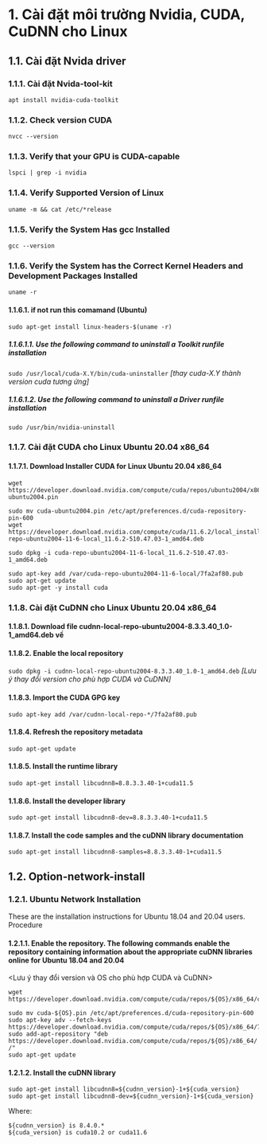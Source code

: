 # 1. Cài đặt môi trường Nvidia, CUDA, CuDNN cho Linux

## 1.1. Cài đặt Nvida driver

### 1.1.1. Cài đặt Nvida-tool-kit

`apt install nvidia-cuda-toolkit`

### 1.1.2. Check version CUDA

`nvcc --version`

### 1.1.3. Verify that your GPU is CUDA-capable

`lspci | grep -i nvidia`

### 1.1.4. Verify Supported Version of Linux

`uname -m && cat /etc/*release`

### 1.1.5. Verify the System Has gcc Installed

`gcc --version`

### 1.1.6. Verify the System has the Correct Kernel Headers and Development Packages Installed

`uname -r`

#### 1.1.6.1. if not run this comamand (Ubuntu)

`sudo apt-get install linux-headers-$(uname -r)`

##### 1.1.6.1.1. Use the following command to uninstall a Toolkit runfile installation

`sudo /usr/local/cuda-X.Y/bin/cuda-uninstaller` _[thay cuda-X.Y thành version cuda tương ứng]_

##### 1.1.6.1.2. Use the following command to uninstall a Driver runfile installation

`sudo /usr/bin/nvidia-uninstall`

### 1.1.7. Cài đặt CUDA cho Linux Ubuntu 20.04 x86_64

#### 1.1.7.1. Download Installer CUDA for Linux Ubuntu 20.04 x86_64

```Linux Kernel Module
wget https://developer.download.nvidia.com/compute/cuda/repos/ubuntu2004/x86_64/cuda-ubuntu2004.pin

sudo mv cuda-ubuntu2004.pin /etc/apt/preferences.d/cuda-repository-pin-600
wget https://developer.download.nvidia.com/compute/cuda/11.6.2/local_installers/cuda-repo-ubuntu2004-11-6-local_11.6.2-510.47.03-1_amd64.deb

sudo dpkg -i cuda-repo-ubuntu2004-11-6-local_11.6.2-510.47.03-1_amd64.deb

sudo apt-key add /var/cuda-repo-ubuntu2004-11-6-local/7fa2af80.pub
sudo apt-get update
sudo apt-get -y install cuda
```

### 1.1.8. Cài đặt CuDNN cho Linux Ubuntu 20.04 x86_64

#### 1.1.8.1. Download file cudnn-local-repo-ubuntu2004-8.3.3.40_1.0-1_amd64.deb về

#### 1.1.8.2. Enable the local repository

`sudo dpkg -i cudnn-local-repo-ubuntu2004-8.3.3.40_1.0-1_amd64.deb` _[Lưu ý thay đổi version cho phù hợp CUDA và CuDNN]_

#### 1.1.8.3. Import the CUDA GPG key

`sudo apt-key add /var/cudnn-local-repo-*/7fa2af80.pub`

#### 1.1.8.4. Refresh the repository metadata

`sudo apt-get update`

#### 1.1.8.5. Install the runtime library

`sudo apt-get install libcudnn8=8.8.3.3.40-1+cuda11.5`

#### 1.1.8.6. Install the developer library

`sudo apt-get install libcudnn8-dev=8.8.3.3.40-1+cuda11.5`

#### 1.1.8.7. Install the code samples and the cuDNN library documentation

`sudo apt-get install libcudnn8-samples=8.8.3.3.40-1+cuda11.5`

## 1.2. Option-network-install

### 1.2.1. Ubuntu Network Installation

These are the installation instructions for Ubuntu 18.04 and 20.04 users.
Procedure

#### 1.2.1.1. Enable the repository. The following commands enable the repository containing information about the appropriate cuDNN libraries online for Ubuntu 18.04 and 20.04

<Lưu ý thay đổi version và OS cho phù hợp CUDA và CuDNN>

```shell
wget https://developer.download.nvidia.com/compute/cuda/repos/${OS}/x86_64/cuda-${OS}.pin 

sudo mv cuda-${OS}.pin /etc/apt/preferences.d/cuda-repository-pin-600
sudo apt-key adv --fetch-keys https://developer.download.nvidia.com/compute/cuda/repos/${OS}/x86_64/7fa2af80.pub
sudo add-apt-repository "deb https://developer.download.nvidia.com/compute/cuda/repos/${OS}/x86_64/ /"
sudo apt-get update
```

#### 1.2.1.2. Install the cuDNN library

```shell
sudo apt-get install libcudnn8=${cudnn_version}-1+${cuda_version}
sudo apt-get install libcudnn8-dev=${cudnn_version}-1+${cuda_version}
```

Where:

```shell
${cudnn_version} is 8.4.0.*
${cuda_version} is cuda10.2 or cuda11.6
```
